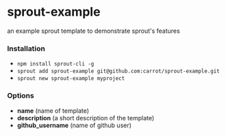 # sprout-example

an example sprout template to demonstrate sprout&#39;s features

### Installation

- `npm install sprout-cli -g`
- `sprout add sprout-example git@github.com:carrot/sprout-example.git`
- `sprout new sprout-example myproject `

### Options

- **name** (name of template)
- **description** (a short description of the template)
- **github_username** (name of github user)
